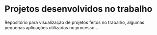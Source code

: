 # Projetos desenvolvidos no trabalho

Repositório para visualização de projetos feitos no trabalho, algumas pequenas aplicações utilizadas no processo...
